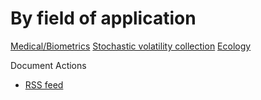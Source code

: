 #  By field of application

[Medical/Biometrics][1]
[Stochastic volatility collection][2]
[Ecology][3]

Document Actions

* [RSS feed][4]

[1]: ./medical-biometrics.html
[2]: ./stochastic-volatility-collection.html
[3]: ./copy_of_medical-biometrics.html
[4]: ./RSS ""
